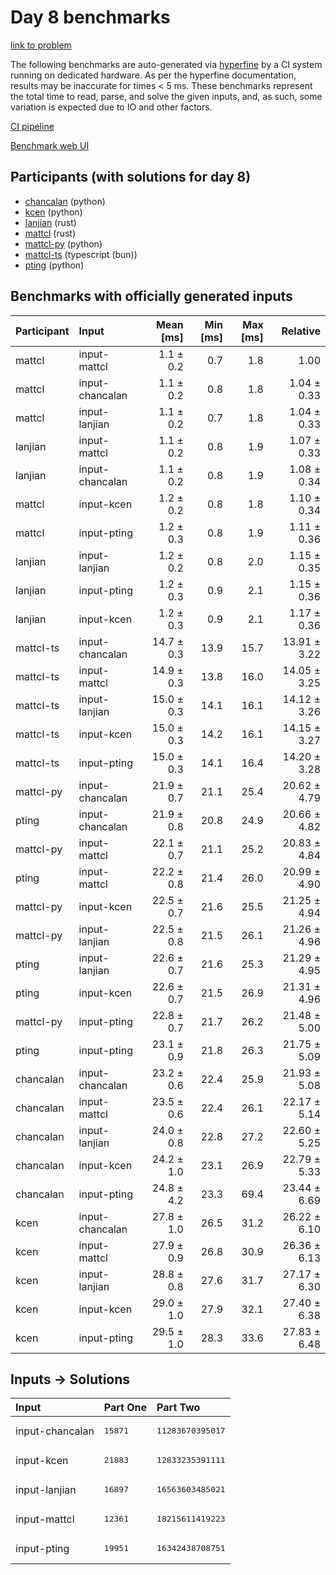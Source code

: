 # Day 8 benchmarks

[link to problem](https://adventofcode.com/2023/day/8)

The following benchmarks are auto-generated via
[hyperfine](https://github.com/sharkdp/hyperfine) by a CI system running on
dedicated hardware. As per the hyperfine documentation, results may be
inaccurate for times < 5 ms. These benchmarks represent the total time to read,
parse, and solve the given inputs, and, as such, some variation is expected due
to IO and other factors.

[CI pipeline](http://ci.papercode.net:8080/teams/main/pipelines/aoc2023)

[Benchmark web UI](https://aoc.ancalagon.black)


## Participants (with solutions for day 8)

- [chancalan](https://github.com/chancalan/aoc2023) (python)
- [kcen](https://github.com/kcen/aoc2023) (python)
- [lanjian](https://github.com/lanjian/aoc-2023) (rust)
- [mattcl](https://github.com/mattcl/aoc2023) (rust)
- [mattcl-py](https://github.com/mattcl/aoc2023-py) (python)
- [mattcl-ts](https://github.com/mattcl/aoc2023-js) (typescript (bun))
- [pting](https://github.com/pting/aoc2023) (python)


## Benchmarks with officially generated inputs

| Participant | Input | Mean [ms] | Min [ms] | Max [ms] | Relative |
|:---|:---|---:|---:|---:|---:|
| mattcl | input-mattcl | 1.1 ± 0.2 | 0.7 | 1.8 | 1.00 |
| mattcl | input-chancalan | 1.1 ± 0.2 | 0.8 | 1.8 | 1.04 ± 0.33 |
| mattcl | input-lanjian | 1.1 ± 0.2 | 0.7 | 1.8 | 1.04 ± 0.33 |
| lanjian | input-mattcl | 1.1 ± 0.2 | 0.8 | 1.9 | 1.07 ± 0.33 |
| lanjian | input-chancalan | 1.1 ± 0.2 | 0.8 | 1.9 | 1.08 ± 0.34 |
| mattcl | input-kcen | 1.2 ± 0.2 | 0.8 | 1.8 | 1.10 ± 0.34 |
| mattcl | input-pting | 1.2 ± 0.3 | 0.8 | 1.9 | 1.11 ± 0.36 |
| lanjian | input-lanjian | 1.2 ± 0.2 | 0.8 | 2.0 | 1.15 ± 0.35 |
| lanjian | input-pting | 1.2 ± 0.3 | 0.9 | 2.1 | 1.15 ± 0.36 |
| lanjian | input-kcen | 1.2 ± 0.3 | 0.9 | 2.1 | 1.17 ± 0.36 |
| mattcl-ts | input-chancalan | 14.7 ± 0.3 | 13.9 | 15.7 | 13.91 ± 3.22 |
| mattcl-ts | input-mattcl | 14.9 ± 0.3 | 13.8 | 16.0 | 14.05 ± 3.25 |
| mattcl-ts | input-lanjian | 15.0 ± 0.3 | 14.1 | 16.1 | 14.12 ± 3.26 |
| mattcl-ts | input-kcen | 15.0 ± 0.3 | 14.2 | 16.1 | 14.15 ± 3.27 |
| mattcl-ts | input-pting | 15.0 ± 0.3 | 14.1 | 16.4 | 14.20 ± 3.28 |
| mattcl-py | input-chancalan | 21.9 ± 0.7 | 21.1 | 25.4 | 20.62 ± 4.79 |
| pting | input-chancalan | 21.9 ± 0.8 | 20.8 | 24.9 | 20.66 ± 4.82 |
| mattcl-py | input-mattcl | 22.1 ± 0.7 | 21.1 | 25.2 | 20.83 ± 4.84 |
| pting | input-mattcl | 22.2 ± 0.8 | 21.4 | 26.0 | 20.99 ± 4.90 |
| mattcl-py | input-kcen | 22.5 ± 0.7 | 21.6 | 25.5 | 21.25 ± 4.94 |
| mattcl-py | input-lanjian | 22.5 ± 0.8 | 21.5 | 26.1 | 21.26 ± 4.96 |
| pting | input-lanjian | 22.6 ± 0.7 | 21.6 | 25.3 | 21.29 ± 4.95 |
| pting | input-kcen | 22.6 ± 0.7 | 21.5 | 26.9 | 21.31 ± 4.96 |
| mattcl-py | input-pting | 22.8 ± 0.7 | 21.7 | 26.2 | 21.48 ± 5.00 |
| pting | input-pting | 23.1 ± 0.9 | 21.8 | 26.3 | 21.75 ± 5.09 |
| chancalan | input-chancalan | 23.2 ± 0.6 | 22.4 | 25.9 | 21.93 ± 5.08 |
| chancalan | input-mattcl | 23.5 ± 0.6 | 22.4 | 26.1 | 22.17 ± 5.14 |
| chancalan | input-lanjian | 24.0 ± 0.8 | 22.8 | 27.2 | 22.60 ± 5.25 |
| chancalan | input-kcen | 24.2 ± 1.0 | 23.1 | 26.9 | 22.79 ± 5.33 |
| chancalan | input-pting | 24.8 ± 4.2 | 23.3 | 69.4 | 23.44 ± 6.69 |
| kcen | input-chancalan | 27.8 ± 1.0 | 26.5 | 31.2 | 26.22 ± 6.10 |
| kcen | input-mattcl | 27.9 ± 0.9 | 26.8 | 30.9 | 26.36 ± 6.13 |
| kcen | input-lanjian | 28.8 ± 0.8 | 27.6 | 31.7 | 27.17 ± 6.30 |
| kcen | input-kcen | 29.0 ± 1.0 | 27.9 | 32.1 | 27.40 ± 6.38 |
| kcen | input-pting | 29.5 ± 1.0 | 28.3 | 33.6 | 27.83 ± 6.48 |


## Inputs -> Solutions

| Input | Part One | Part Two |
|:---|:---|:---|
|input-chancalan|<pre>15871</pre>|<pre>11283670395017</pre>|
|input-kcen|<pre>21883</pre>|<pre>12833235391111</pre>|
|input-lanjian|<pre>16897</pre>|<pre>16563603485021</pre>|
|input-mattcl|<pre>12361</pre>|<pre>18215611419223</pre>|
|input-pting|<pre>19951</pre>|<pre>16342438708751</pre>|